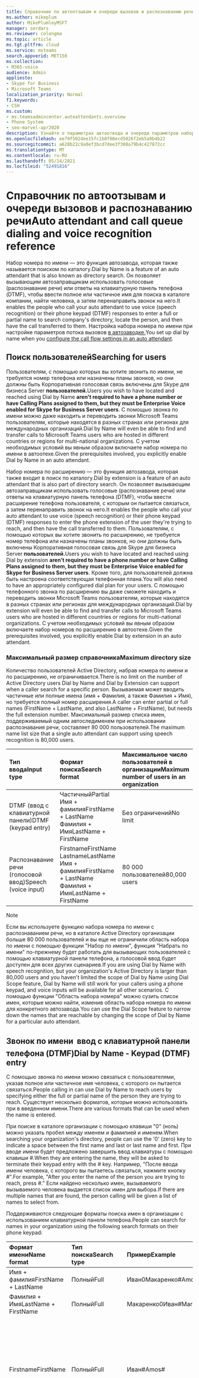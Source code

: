 ```yaml
---
title: Справочник по автоотзывам и очереди вызовов и распознаванию речи
ms.author: mikeplum
author: MikePlumleyMSFT
manager: serdars
ms.reviewer: colongma
ms.topic: article
ms.tgt.pltfrm: cloud
ms.service: msteams
search.appverid: MET150
ms.collection:
- M365-voice
audience: Admin
appliesto:
- Skype for Business
- Microsoft Teams
localization_priority: Normal
f1.keywords:
- CSH
ms.custom:
- ms.teamsadmincenter.autoattendants.overview
- Phone System
- seo-marvel-apr2020
description: Узнайте о параметрах автоотвода и очереди параметров набора номера и распознавания Teams.
ms.openlocfilehash: ee79f5024ee15fc1b8f00ecd5026f2eb5a9b4b22
ms.sourcegitcommit: a628b22c9a0ef3bcd7dee3f308a79b4c427872cc
ms.translationtype: MT
ms.contentlocale: ru-RU
ms.lasthandoff: 05/14/2021
ms.locfileid: "52491816"
---
```

# <a name="auto-attendant-and-call-queue-dialing-and-voice-recognition-reference"></a><span data-ttu-id="1cfba-103">Справочник по автоотзывам и очереди вызовов и распознаванию речи</span><span class="sxs-lookup"><span data-stu-id="1cfba-103">Auto attendant and call queue dialing and voice recognition reference</span></span>

<span data-ttu-id="1cfba-104">Набор номера по имени — это функция автозавода, которая также называется поиском по каталогу.</span><span class="sxs-lookup"><span data-stu-id="1cfba-104">Dial by Name is a feature of an auto attendant that is also known as directory search.</span></span> <span data-ttu-id="1cfba-105">Он позволяет вызывающим автозаправщикам использовать голосовые (распознавание речи) или ответы на клавиатурную панель телефона (DTMF), чтобы ввести полное или частичное имя для поиска в каталоге компании, найти человека, а затем перенаправить звонок на него.</span><span class="sxs-lookup"><span data-stu-id="1cfba-105">It enables the people who call your auto attendant to use voice (speech recognition) or their phone keypad (DTMF) responses to enter a full or partial name to search company's directory, locate the person, and then have the call transferred to them.</span></span> <span data-ttu-id="1cfba-106">Настройка набора номера по имени при настройке параметров потока вызовов [в автозаводке.](create-a-phone-system-auto-attendant.md#call-flow)</span><span class="sxs-lookup"><span data-stu-id="1cfba-106">You set up dial by name when you [configure the call flow settings in an auto attendant](create-a-phone-system-auto-attendant.md#call-flow).</span></span>

## <a name="searching-for-users"></a><span data-ttu-id="1cfba-107">Поиск пользователей</span><span class="sxs-lookup"><span data-stu-id="1cfba-107">Searching for users</span></span>

<span data-ttu-id="1cfba-108">Пользователям, с помощью которых вы хотите звонить по имени, не требуется номер телефона или назначены планы звонков, но они должны быть Корпоративная голосовая связь включены для Skype для бизнеса Server **пользователей.**</span><span class="sxs-lookup"><span data-stu-id="1cfba-108">Users you wish to have located and reached using Dial by Name **aren't required to have a phone number or have Calling Plans assigned to them, but they must be Enterprise Voice enabled for Skype for Business Server users**.</span></span> <span data-ttu-id="1cfba-109">С помощью звонка по имени можно даже находить и переводить звонки Microsoft Teams пользователям, которые находятся в разных странах или регионах для международных организаций.</span><span class="sxs-lookup"><span data-stu-id="1cfba-109">Dial by Name will even be able to find and transfer calls to Microsoft Teams users who are hosted in different countries or regions for multi-national organizations.</span></span> <span data-ttu-id="1cfba-110">С учетом необходимых условий вы явным образом включаете набор номера по имени в автоотехе.</span><span class="sxs-lookup"><span data-stu-id="1cfba-110">Given the prerequisites involved, you explicitly enable Dial by Name in an auto attendant.</span></span>

<span data-ttu-id="1cfba-111">Набор номера по расширению — это функция автозавода, которая также входит в поиск по каталогу.</span><span class="sxs-lookup"><span data-stu-id="1cfba-111">Dial by extension is a feature of an auto attendant that is also part of directory search.</span></span> <span data-ttu-id="1cfba-112">Он позволяет вызывающим автозаправщикам использовать голосовые (распознавание речи) или ответы на клавиатурную панель телефона (DTMF), чтобы ввести расширение телефона пользователя, с которым он пытается связаться, а затем перенаправить звонок на него.</span><span class="sxs-lookup"><span data-stu-id="1cfba-112">It enables the people who call your auto attendant to use voice (speech recognition) or their phone keypad (DTMF) responses to enter the phone extension of the user they're trying to reach, and then have the call transferred to them.</span></span> <span data-ttu-id="1cfba-113">Пользователям, с помощью которых вы хотите звонить по расширению, не требуется номер телефона или назначены планы звонков, но они должны быть включены Корпоративная голосовая связь для Skype для бизнеса Server **пользователей.**</span><span class="sxs-lookup"><span data-stu-id="1cfba-113">Users you wish to have located and reached using Dial by extension  **aren't required to have a phone number or have Calling Plans assigned to them, but they must be Enterprise Voice enabled for Skype for Business Server users**.</span></span> <span data-ttu-id="1cfba-114">Кроме того, для пользователей должна быть настроена соответствующая телефонная плана.</span><span class="sxs-lookup"><span data-stu-id="1cfba-114">You will also need to have an appropriately configured dial plan for your users.</span></span> <span data-ttu-id="1cfba-115">С помощью телефонного звонка по расширению вы даже сможете находить и переводить звонки Microsoft Teams пользователям, которые находятся в разных странах или регионах для международных организаций.</span><span class="sxs-lookup"><span data-stu-id="1cfba-115">Dial by extension  will even be able to find and transfer calls to Microsoft Teams users who are hosted in different countries or regions for multi-national organizations.</span></span> <span data-ttu-id="1cfba-116">С учетом необходимых условий вы явным образом включаете набор номеров по расширению в автоотехе.</span><span class="sxs-lookup"><span data-stu-id="1cfba-116">Given the prerequisites involved, you explicitly enable Dial by extension in an auto attendant.</span></span>

### <a name="maximum-directory-size"></a><span data-ttu-id="1cfba-117">Максимальный размер справочника</span><span class="sxs-lookup"><span data-stu-id="1cfba-117">Maximum directory size</span></span>

<span data-ttu-id="1cfba-118">Количество пользователей Active Directory, набрав номера по имени и по расширению, не ограничивается.</span><span class="sxs-lookup"><span data-stu-id="1cfba-118">There is no limit on the number of Active Directory users  Dial by Name and Dial by Extension can support when a caller search for a specific person.</span></span> <span data-ttu-id="1cfba-119">Вызываемая может вводить частичные или полные имена (имя + Фамилия, а также Фамилия + Имя), но требуется полный номер расширения.</span><span class="sxs-lookup"><span data-stu-id="1cfba-119">A caller can enter partial or full names (FirstName + LastName, and also LastName + FirstName), but needs the full extension number.</span></span> <span data-ttu-id="1cfba-120">Максимальный размер списка имен, поддерживаемый одним автоследименем при использовании распознавания речи, составляет 80 000 пользователей.</span><span class="sxs-lookup"><span data-stu-id="1cfba-120">The maximum name list size that a single auto attendant can support using speech recognition is 80,000 users.</span></span>
  
|<span data-ttu-id="1cfba-121">Тип ввода</span><span class="sxs-lookup"><span data-stu-id="1cfba-121">Input type</span></span>|<span data-ttu-id="1cfba-122">Формат поиска</span><span class="sxs-lookup"><span data-stu-id="1cfba-122">Search format</span></span>|<span data-ttu-id="1cfba-123">Максимальное число пользователей в организации</span><span class="sxs-lookup"><span data-stu-id="1cfba-123">Maximum number of users in an organization</span></span>|
|:-----|:-----|:-----|
|<span data-ttu-id="1cfba-124">DTMF (ввод с клавиатурной панели)</span><span class="sxs-lookup"><span data-stu-id="1cfba-124">DTMF (keypad entry)</span></span> |<span data-ttu-id="1cfba-125">Частичный</span><span class="sxs-lookup"><span data-stu-id="1cfba-125">Partial</span></span>  <br/> <span data-ttu-id="1cfba-126">Имя + фамилия</span><span class="sxs-lookup"><span data-stu-id="1cfba-126">FirstName + LastName</span></span>  <br/> <span data-ttu-id="1cfba-127">Фамилия + Имя</span><span class="sxs-lookup"><span data-stu-id="1cfba-127">LastName + FirstName</span></span> |<span data-ttu-id="1cfba-128">Без ограничений</span><span class="sxs-lookup"><span data-stu-id="1cfba-128">No limit</span></span>  |
|<span data-ttu-id="1cfba-129">Распознавание речи (голосовой ввод)</span><span class="sxs-lookup"><span data-stu-id="1cfba-129">Speech (voice input)</span></span> |<span data-ttu-id="1cfba-130">Firstname</span><span class="sxs-lookup"><span data-stu-id="1cfba-130">FirstName</span></span>  <br/> <span data-ttu-id="1cfba-131">Lastname</span><span class="sxs-lookup"><span data-stu-id="1cfba-131">LastName</span></span>  <br/> <span data-ttu-id="1cfba-132">Имя + фамилия</span><span class="sxs-lookup"><span data-stu-id="1cfba-132">FirstName + LastName</span></span>  <br/> <span data-ttu-id="1cfba-133">Фамилия + Имя</span><span class="sxs-lookup"><span data-stu-id="1cfba-133">LastName + FirstName</span></span>  | <span data-ttu-id="1cfba-134">80 000 пользователей</span><span class="sxs-lookup"><span data-stu-id="1cfba-134">80,000 users</span></span> |

> [!NOTE]
> <span data-ttu-id="1cfba-135">Если вы используете функцию набора номера по имени с распознаванием речи, но в каталоге Active Directory организации больше 80 000 пользователей и вы еще не ограничили область набора по имени с помощью функции "Набор по имени", функция "Набрать по имени" по-прежнему будет работать для вызывающих пользователей с помощью клавиатурной панели телефона, а голосовой ввод будет доступен для всех других сценариев.</span><span class="sxs-lookup"><span data-stu-id="1cfba-135">If you are using Dial by Name with speech recognition, but your organization's Active Directory is larger than 80,000 users and you haven't limited the scope of Dial by Name using Dial Scope feature, Dial by Name will still work for your callers using a phone keypad, and voice inputs will be available for all other scenarios.</span></span> <span data-ttu-id="1cfba-136">С помощью функции "Область набора номера" можно сузить список имен, которые можно найти, изменив область набора номера по имени для конкретного автозавода.</span><span class="sxs-lookup"><span data-stu-id="1cfba-136">You can use the Dial Scope feature to narrow down the names that are reachable by changing the scope of Dial by Name for a particular auto attendant.</span></span>
  
## <a name="dial-by-name---keypad-dtmf-entry"></a><span data-ttu-id="1cfba-137">Звонок по имени  ввод с клавиатурной панели телефона (DTMF)</span><span class="sxs-lookup"><span data-stu-id="1cfba-137">Dial by Name - Keypad (DTMF) entry</span></span>
<span data-ttu-id="1cfba-138">С помощью звонка по имени можно связаться с пользователями, указав полное или частичное имя человека, с которого он пытается связаться.</span><span class="sxs-lookup"><span data-stu-id="1cfba-138">People calling in can use Dial by Name to reach users by specifying either the full or partial name of the person they are trying to reach.</span></span> <span data-ttu-id="1cfba-139">Существует несколько форматов, которые можно использовать при в введенном имени.</span><span class="sxs-lookup"><span data-stu-id="1cfba-139">There are various formats that can be used when the name is entered.</span></span>

<span data-ttu-id="1cfba-140">При поиске в каталоге организации с помощью клавиши "0" (ноль) можно указать пробел между именем и фамилией и именем.</span><span class="sxs-lookup"><span data-stu-id="1cfba-140">When searching your organization's directory, people can use the '0' (zero) key to indicate a space between the first name and last or last name and first.</span></span> <span data-ttu-id="1cfba-141">При вводе имени будет предложено завершить ввод клавиатуры с помощью клавиши #.</span><span class="sxs-lookup"><span data-stu-id="1cfba-141">When they are entering the name, they will be asked to terminate their keypad entry with the # key.</span></span> <span data-ttu-id="1cfba-142">Например, "После ввода имени человека, с которого вы пытаетесь связаться, нажмите кнопку #".</span><span class="sxs-lookup"><span data-stu-id="1cfba-142">For example, "After you enter the name of the person you are trying to reach, press #."</span></span> <span data-ttu-id="1cfba-143">Если найдено несколько имен, вызываемого вызываемого человека выдается список имен для выбора.</span><span class="sxs-lookup"><span data-stu-id="1cfba-143">If there are multiple names that are found, the person calling will be given a list of names to select from.</span></span>
  
<span data-ttu-id="1cfba-144">Поддерживаются следующие форматы поиска имен в организации с использованием клавиатурной панели телефона.</span><span class="sxs-lookup"><span data-stu-id="1cfba-144">People can search for names in your organization using the following search formats on their phone keypad:</span></span>
  
|<span data-ttu-id="1cfba-145">Формат имени</span><span class="sxs-lookup"><span data-stu-id="1cfba-145">Name format</span></span>|<span data-ttu-id="1cfba-146">Тип поиска</span><span class="sxs-lookup"><span data-stu-id="1cfba-146">Search type</span></span>|<span data-ttu-id="1cfba-147">Пример</span><span class="sxs-lookup"><span data-stu-id="1cfba-147">Example</span></span>|<span data-ttu-id="1cfba-148">Результат поиска</span><span class="sxs-lookup"><span data-stu-id="1cfba-148">Search result</span></span>|
|:-----|:-----|:-----|:-----|
|<span data-ttu-id="1cfba-149">Имя + фамилия</span><span class="sxs-lookup"><span data-stu-id="1cfba-149">FirstName + LastName</span></span> |<span data-ttu-id="1cfba-150">Полный</span><span class="sxs-lookup"><span data-stu-id="1cfba-150">Full</span></span>  |<span data-ttu-id="1cfba-151">Иван0Макаренко#</span><span class="sxs-lookup"><span data-stu-id="1cfba-151">Amos0Marble#</span></span> |<span data-ttu-id="1cfba-152">Иван Макаренко</span><span class="sxs-lookup"><span data-stu-id="1cfba-152">Amos Marble</span></span> |
|<span data-ttu-id="1cfba-153">Фамилия + Имя</span><span class="sxs-lookup"><span data-stu-id="1cfba-153">LastName + FirstName</span></span> |<span data-ttu-id="1cfba-154">Полный</span><span class="sxs-lookup"><span data-stu-id="1cfba-154">Full</span></span> |<span data-ttu-id="1cfba-155">Макаренко0Иван#</span><span class="sxs-lookup"><span data-stu-id="1cfba-155">Marble0Amos#</span></span>  |<span data-ttu-id="1cfba-156">Иван Макаренко</span><span class="sxs-lookup"><span data-stu-id="1cfba-156">Amos Marble</span></span> |
|<span data-ttu-id="1cfba-157">Firstname</span><span class="sxs-lookup"><span data-stu-id="1cfba-157">FirstName</span></span>  |<span data-ttu-id="1cfba-158">Полный</span><span class="sxs-lookup"><span data-stu-id="1cfba-158">Full</span></span>   |<span data-ttu-id="1cfba-159">Иван#</span><span class="sxs-lookup"><span data-stu-id="1cfba-159">Amos#</span></span>   |<span data-ttu-id="1cfba-160">Нажмите 1 для связи с пользователем "Иван Макаренко"</span><span class="sxs-lookup"><span data-stu-id="1cfba-160">Press 1 for Amos Marble</span></span>  <br/> <span data-ttu-id="1cfba-161">Нажмите 2 для связи с пользователем "Иван Марченко"</span><span class="sxs-lookup"><span data-stu-id="1cfba-161">Press 2 for Amos Marcus</span></span> |
|<span data-ttu-id="1cfba-162">Lastname</span><span class="sxs-lookup"><span data-stu-id="1cfba-162">LastName</span></span> |<span data-ttu-id="1cfba-163">Полный</span><span class="sxs-lookup"><span data-stu-id="1cfba-163">Full</span></span> |<span data-ttu-id="1cfba-164">Макаренко#</span><span class="sxs-lookup"><span data-stu-id="1cfba-164">Marble#</span></span>  |<span data-ttu-id="1cfba-165">Нажмите 1 для связи с пользователем "Иван Макаренко"</span><span class="sxs-lookup"><span data-stu-id="1cfba-165">Press 1 for Amos Marble</span></span>  <br/> <span data-ttu-id="1cfba-166">Нажмите 2 для связи с пользователем "Мария Макаренко"</span><span class="sxs-lookup"><span data-stu-id="1cfba-166">Press 2 for Mary Marble</span></span> |
|<span data-ttu-id="1cfba-167">Имя или фамилия</span><span class="sxs-lookup"><span data-stu-id="1cfba-167">FirstName or LastName</span></span> |<span data-ttu-id="1cfba-168">Частичный</span><span class="sxs-lookup"><span data-stu-id="1cfba-168">Partial</span></span> |<span data-ttu-id="1cfba-169">Ма#</span><span class="sxs-lookup"><span data-stu-id="1cfba-169">Mar#</span></span> |<span data-ttu-id="1cfba-170">Нажмите 1 для связи с пользователем "Мария Макаренко"</span><span class="sxs-lookup"><span data-stu-id="1cfba-170">Press 1 for Mary Marble</span></span>  <br/> <span data-ttu-id="1cfba-171">Нажмите 2 для связи с пользователем "Мария Петрова"</span><span class="sxs-lookup"><span data-stu-id="1cfba-171">Press 2 for Mary Jones</span></span>  <br/> <span data-ttu-id="1cfba-172">Нажмите 3 для связи с пользователем "Иван Марченко"</span><span class="sxs-lookup"><span data-stu-id="1cfba-172">Press 3 for Amos Marcus</span></span> |
|<span data-ttu-id="1cfba-173">Имя + Фамилия</span><span class="sxs-lookup"><span data-stu-id="1cfba-173">FirsName + LastName</span></span> |<span data-ttu-id="1cfba-174">Частичный</span><span class="sxs-lookup"><span data-stu-id="1cfba-174">Partial</span></span> |<span data-ttu-id="1cfba-175">Amos0Mar #</span><span class="sxs-lookup"><span data-stu-id="1cfba-175">Amos0Mar#</span></span> |<span data-ttu-id="1cfba-176">Нажмите 1 для связи с пользователем "Иван Макаренко"</span><span class="sxs-lookup"><span data-stu-id="1cfba-176">Press 1 for Amos Marble</span></span>  <br/> <span data-ttu-id="1cfba-177">Нажмите 2 для связи с пользователем "Иван Марченко"</span><span class="sxs-lookup"><span data-stu-id="1cfba-177">Press 2 for Amos Marcus</span></span> |
|<span data-ttu-id="1cfba-178">Фамилия + Имя</span><span class="sxs-lookup"><span data-stu-id="1cfba-178">LastName + FirstName</span></span> |<span data-ttu-id="1cfba-179">Частичный</span><span class="sxs-lookup"><span data-stu-id="1cfba-179">Partial</span></span> |<span data-ttu-id="1cfba-180">Ма0Ив#</span><span class="sxs-lookup"><span data-stu-id="1cfba-180">Mar0Am#</span></span> |<span data-ttu-id="1cfba-181">Нажмите 1 для связи с пользователем "Иван Макаренко"</span><span class="sxs-lookup"><span data-stu-id="1cfba-181">Press 1 for Amos Marble</span></span>  <br/> <span data-ttu-id="1cfba-182">Нажмите 2 для связи с пользователем "Иван Марченко"</span><span class="sxs-lookup"><span data-stu-id="1cfba-182">Press 2 for Amos Marcus</span></span> |

<span data-ttu-id="1cfba-183">Существует несколько специальных символов, которые используются при поиске людей, использующих клавиатурную панель телефона.</span><span class="sxs-lookup"><span data-stu-id="1cfba-183">There are several special characters that are used when searching for people using a phone keypad.</span></span> <span data-ttu-id="1cfba-184">Например, человеку будет предложено использовать клавишу с фунтом (#), а для пробела между именами используется ноль (0).</span><span class="sxs-lookup"><span data-stu-id="1cfba-184">For example, the person will be asked to use the pound key (#), while the zero (0) key is used for a space between names.</span></span> <span data-ttu-id="1cfba-185">При нажатии клавиши звездочка (\*) будет повторяться список совпадающих имен с человеком.</span><span class="sxs-lookup"><span data-stu-id="1cfba-185">Pressing the star key (\*) will repeat the list of matching names to the person.</span></span>
  
|<span data-ttu-id="1cfba-186">Специальный знак на клавиатуре телефона</span><span class="sxs-lookup"><span data-stu-id="1cfba-186">Special phone keypad character</span></span>|<span data-ttu-id="1cfba-187">Описание</span><span class="sxs-lookup"><span data-stu-id="1cfba-187">What it means</span></span>|
|:-----|:-----|
|#   |<span data-ttu-id="1cfba-188">Завершение ввода имени.</span><span class="sxs-lookup"><span data-stu-id="1cfba-188">End character when entering a name.</span></span> |
|<span data-ttu-id="1cfba-189">0</span><span class="sxs-lookup"><span data-stu-id="1cfba-189">0</span></span>   |<span data-ttu-id="1cfba-190">Пробел между именами.</span><span class="sxs-lookup"><span data-stu-id="1cfba-190">Space between names.</span></span> |
|*    |<span data-ttu-id="1cfba-191">Повторное воспроизведение списка имен пользователей, соответствующих условиям поиска.</span><span class="sxs-lookup"><span data-stu-id="1cfba-191">Repeat the list of matching names.</span></span> |

### <a name="dial-by-name---name-recognition-with-speech"></a><span data-ttu-id="1cfba-192">Звонок по имени  распознавание имен при голосовом вводе</span><span class="sxs-lookup"><span data-stu-id="1cfba-192">Dial by Name - Name recognition with speech</span></span>

<span data-ttu-id="1cfba-193">Другие люди могут искать других людей в своей организации с помощью голосовой связи (распознавания речи).</span><span class="sxs-lookup"><span data-stu-id="1cfba-193">People can search for others in their organization with their voice (speech recognition).</span></span> <span data-ttu-id="1cfba-194">Они также могут связаться с любыми из пользователей Active Directory, назовя полное или частичное имя человека, которого он пытается найти.</span><span class="sxs-lookup"><span data-stu-id="1cfba-194">They can also reach anyone in  Active Directory by saying the full or partial name of the person they are trying to locate.</span></span> <span data-ttu-id="1cfba-195">С помощью голосового ввода можно распознавать имена в различных форматах, включая Имя, Фамилия, Имя + Фамилия или Фамилия + Имя.</span><span class="sxs-lookup"><span data-stu-id="1cfba-195">Using voice inputs can recognize names in various formats, including FirstName, LastName, FirstName + LastName, or LastName + FirstName.</span></span>
  
<span data-ttu-id="1cfba-196">Вы можете включить распознавание речи для автозавода, но запись на клавиатурной панели телефона (DTMF) не отключена.</span><span class="sxs-lookup"><span data-stu-id="1cfba-196">You can enable speech recognition for an auto attendant, but phone keypad entry (DTMF) isn't disabled.</span></span> <span data-ttu-id="1cfba-197">Телефон клавиатуры можно использовать в любое время, даже если автозаводщик включил распознавание речи.</span><span class="sxs-lookup"><span data-stu-id="1cfba-197">Phone keypad entry can be used at any time even if speech recognition is enabled on the auto attendant.</span></span>
  
<span data-ttu-id="1cfba-198">Как и при вводе на клавиатурной панели телефона, если найдено несколько имен, вызываемая звонок будет слышать список имен для выбора.</span><span class="sxs-lookup"><span data-stu-id="1cfba-198">As with phone keypad entry, if multiple names are found, the person calling hears a list of names to select from.</span></span>
  
<span data-ttu-id="1cfba-199">Вызыватели могут называть имена в следующих форматах:</span><span class="sxs-lookup"><span data-stu-id="1cfba-199">Callers can say names in the following formats:</span></span>
  
|<span data-ttu-id="1cfba-200">Имя с речью</span><span class="sxs-lookup"><span data-stu-id="1cfba-200">Name with speech</span></span>|<span data-ttu-id="1cfba-201">Тип поиска</span><span class="sxs-lookup"><span data-stu-id="1cfba-201">Search type</span></span>|<span data-ttu-id="1cfba-202">Пример</span><span class="sxs-lookup"><span data-stu-id="1cfba-202">Example</span></span>|<span data-ttu-id="1cfba-203">Результат поиска</span><span class="sxs-lookup"><span data-stu-id="1cfba-203">Search result</span></span>|
|:-----|:-----|:-----|:-----|
|<span data-ttu-id="1cfba-204">Имя + фамилия</span><span class="sxs-lookup"><span data-stu-id="1cfba-204">FirstName + LastName</span></span> |<span data-ttu-id="1cfba-205">Полный</span><span class="sxs-lookup"><span data-stu-id="1cfba-205">Full</span></span> |<span data-ttu-id="1cfba-206">Иван Макаренко</span><span class="sxs-lookup"><span data-stu-id="1cfba-206">Amos Marble</span></span> |<span data-ttu-id="1cfba-207">Иван Макаренко</span><span class="sxs-lookup"><span data-stu-id="1cfba-207">Amos Marble</span></span> |
|<span data-ttu-id="1cfba-208">Фамилия + Имя</span><span class="sxs-lookup"><span data-stu-id="1cfba-208">LastName + FirstName</span></span> |<span data-ttu-id="1cfba-209">Полный</span><span class="sxs-lookup"><span data-stu-id="1cfba-209">Full</span></span>  |<span data-ttu-id="1cfba-210">Макаренко Иван</span><span class="sxs-lookup"><span data-stu-id="1cfba-210">Marble Amos</span></span> |<span data-ttu-id="1cfba-211">Иван Макаренко</span><span class="sxs-lookup"><span data-stu-id="1cfba-211">Amos Marble</span></span> |
|<span data-ttu-id="1cfba-212">Firstname</span><span class="sxs-lookup"><span data-stu-id="1cfba-212">FirstName</span></span> |<span data-ttu-id="1cfba-213">Полный</span><span class="sxs-lookup"><span data-stu-id="1cfba-213">Full</span></span> |<span data-ttu-id="1cfba-214">Иван</span><span class="sxs-lookup"><span data-stu-id="1cfba-214">Amos</span></span> |<span data-ttu-id="1cfba-215">Нажмите или произнесите 1 для связи с пользователем "Иван Макаренко"</span><span class="sxs-lookup"><span data-stu-id="1cfba-215">Press or say 1 for Amos Marble</span></span>  <br/> <span data-ttu-id="1cfba-216">Нажмите или произнесите 2 для связи с пользователем "Иван Петров"</span><span class="sxs-lookup"><span data-stu-id="1cfba-216">Press or say 2 for Amos Jones</span></span> |
|<span data-ttu-id="1cfba-217">Lastname</span><span class="sxs-lookup"><span data-stu-id="1cfba-217">LastName</span></span> |<span data-ttu-id="1cfba-218">Полный</span><span class="sxs-lookup"><span data-stu-id="1cfba-218">Full</span></span> |<span data-ttu-id="1cfba-219">Макаренко</span><span class="sxs-lookup"><span data-stu-id="1cfba-219">Marble</span></span> |<span data-ttu-id="1cfba-220">Нажмите или произнесите 1 для связи с пользователем "Иван Макаренко"</span><span class="sxs-lookup"><span data-stu-id="1cfba-220">Press or say 1 for Amos Marble</span></span>  <br/> <span data-ttu-id="1cfba-221">Нажмите или произнесите 2 для связи с пользователем "Сергей Макаренко"</span><span class="sxs-lookup"><span data-stu-id="1cfba-221">Press or say 2 for Ben Marble</span></span> |
|<span data-ttu-id="1cfba-222">Имя или фамилия</span><span class="sxs-lookup"><span data-stu-id="1cfba-222">FirstName or LastName</span></span> |<span data-ttu-id="1cfba-223">Частичный</span><span class="sxs-lookup"><span data-stu-id="1cfba-223">Partial</span></span> |<span data-ttu-id="1cfba-224">Мар</span><span class="sxs-lookup"><span data-stu-id="1cfba-224">Mar</span></span> |<span data-ttu-id="1cfba-225">Нажмите или скажите 1 для mary Marble</span><span class="sxs-lookup"><span data-stu-id="1cfba-225">Press or say 1 for Mary Marble</span></span>  <br/> <span data-ttu-id="1cfba-226">Нажмите или скажите 2 для Mary Jones</span><span class="sxs-lookup"><span data-stu-id="1cfba-226">Press or say 2 for Mary Jones</span></span>  <br/> <span data-ttu-id="1cfba-227">Нажмите или скажите 3 для Амоса Макроса</span><span class="sxs-lookup"><span data-stu-id="1cfba-227">Press or say 3 for Amos Marcus</span></span> |
|<span data-ttu-id="1cfba-228">Имя + Фамилия</span><span class="sxs-lookup"><span data-stu-id="1cfba-228">FirsName + LastName</span></span> |<span data-ttu-id="1cfba-229">Частичный</span><span class="sxs-lookup"><span data-stu-id="1cfba-229">Partial</span></span> |<span data-ttu-id="1cfba-230">Amos Mar</span><span class="sxs-lookup"><span data-stu-id="1cfba-230">Amos Mar</span></span> |<span data-ttu-id="1cfba-231">Нажмите или произнесите 1 для связи с пользователем "Иван Макаренко"</span><span class="sxs-lookup"><span data-stu-id="1cfba-231">Press or say 1 for Amos Marble</span></span>  <br/> <span data-ttu-id="1cfba-232">Нажмите или скажите 2 для Амоса</span><span class="sxs-lookup"><span data-stu-id="1cfba-232">Press or say 2 for Amos Marcus</span></span> |


> [!NOTE]
> <span data-ttu-id="1cfba-233">Имя нового пользователя может быть указано в каталоге для набора номера по имени с распознаванием речи из-за задержки репликации Active Directory.</span><span class="sxs-lookup"><span data-stu-id="1cfba-233">It might take up to 36 hours for a new user to have their name listed in the directory for Dial by Name with speech recognition due to Active Directory replication lag.</span></span>
  
## <a name="language-support"></a><span data-ttu-id="1cfba-234">Поддержка языков</span><span class="sxs-lookup"><span data-stu-id="1cfba-234">Language support</span></span>

<span data-ttu-id="1cfba-235">Поддержка языков для распознавания текста и речи доступна на поддерживаемых [языках.](create-a-phone-system-auto-attendant-languages.md)</span><span class="sxs-lookup"><span data-stu-id="1cfba-235">Language support for text-to-speech and speech recognition is available in these [supported languages](create-a-phone-system-auto-attendant-languages.md).</span></span>

<span data-ttu-id="1cfba-236">Для распознавания речи доступны следующие голосовые команды:</span><span class="sxs-lookup"><span data-stu-id="1cfba-236">The following voice commands are available for speech recognition:</span></span> 
  
|<span data-ttu-id="1cfba-237">Голосовая команда</span><span class="sxs-lookup"><span data-stu-id="1cfba-237">Voice command</span></span>| <span data-ttu-id="1cfba-238">Соответствует</span><span class="sxs-lookup"><span data-stu-id="1cfba-238">Corresponds to</span></span> |
|:-----|:-----|
|<span data-ttu-id="1cfba-239">Да</span><span class="sxs-lookup"><span data-stu-id="1cfba-239">Yes</span></span> | <span data-ttu-id="1cfba-240">Нажмите 1, чтобы нажать кнопку Да.</span><span class="sxs-lookup"><span data-stu-id="1cfba-240">Press 1 for Yes.</span></span> |
|<span data-ttu-id="1cfba-241">Нет</span><span class="sxs-lookup"><span data-stu-id="1cfba-241">No</span></span> | <span data-ttu-id="1cfba-242">Нажмите 2, чтобы нажать кнопку Нет.</span><span class="sxs-lookup"><span data-stu-id="1cfba-242">Press 2 for No.</span></span> |
|<span data-ttu-id="1cfba-243">Повторить</span><span class="sxs-lookup"><span data-stu-id="1cfba-243">Repeat</span></span> |<span data-ttu-id="1cfba-244">Повторяет список параметров.</span><span class="sxs-lookup"><span data-stu-id="1cfba-244">Repeats the list of options.</span></span> <span data-ttu-id="1cfba-245">Нажмите клавишу \* на клавиатурной панели, чтобы повторить список параметров.</span><span class="sxs-lookup"><span data-stu-id="1cfba-245">Press \* on the keypad to repeat the list of options.</span></span> |
|<span data-ttu-id="1cfba-246">Оператор</span><span class="sxs-lookup"><span data-stu-id="1cfba-246">Operator</span></span> | <span data-ttu-id="1cfba-247">Нажмите 0, чтобы нажать кнопку "Оператор"</span><span class="sxs-lookup"><span data-stu-id="1cfba-247">Press 0 for "Operator"</span></span> |
|<span data-ttu-id="1cfba-248">Главное меню</span><span class="sxs-lookup"><span data-stu-id="1cfba-248">Main Menu</span></span>  |<span data-ttu-id="1cfba-249">Переход в главное меню функции автосекретаря.</span><span class="sxs-lookup"><span data-stu-id="1cfba-249">Brings the caller to the main menu of the auto attendant.</span></span> |
|<span data-ttu-id="1cfba-250">Ноль</span><span class="sxs-lookup"><span data-stu-id="1cfba-250">Zero</span></span> | <span data-ttu-id="1cfba-251">Нажмите 0 (по умолчанию, то же, что и "Оператор").</span><span class="sxs-lookup"><span data-stu-id="1cfba-251">Press 0 (by default, same as "Operator").</span></span>|
|<span data-ttu-id="1cfba-252">Один</span><span class="sxs-lookup"><span data-stu-id="1cfba-252">One</span></span> | <span data-ttu-id="1cfba-253">Нажмите 1.</span><span class="sxs-lookup"><span data-stu-id="1cfba-253">Press 1.</span></span> |
|<span data-ttu-id="1cfba-254">Два</span><span class="sxs-lookup"><span data-stu-id="1cfba-254">Two</span></span> | <span data-ttu-id="1cfba-255">Нажмите 2.</span><span class="sxs-lookup"><span data-stu-id="1cfba-255">Press 2.</span></span> |
|<span data-ttu-id="1cfba-256">Три</span><span class="sxs-lookup"><span data-stu-id="1cfba-256">Three</span></span>| <span data-ttu-id="1cfba-257">Нажмите 3.</span><span class="sxs-lookup"><span data-stu-id="1cfba-257">Press 3.</span></span>|
|<span data-ttu-id="1cfba-258">Четыре</span><span class="sxs-lookup"><span data-stu-id="1cfba-258">Four</span></span> | <span data-ttu-id="1cfba-259">Нажмите 4.</span><span class="sxs-lookup"><span data-stu-id="1cfba-259">Press 4.</span></span> |
|<span data-ttu-id="1cfba-260">Пять</span><span class="sxs-lookup"><span data-stu-id="1cfba-260">Five</span></span> | <span data-ttu-id="1cfba-261">Нажмите 5.</span><span class="sxs-lookup"><span data-stu-id="1cfba-261">Press 5.</span></span> |
|<span data-ttu-id="1cfba-262">Шесть</span><span class="sxs-lookup"><span data-stu-id="1cfba-262">Six</span></span>  | <span data-ttu-id="1cfba-263">Нажмите 6.</span><span class="sxs-lookup"><span data-stu-id="1cfba-263">Press 6.</span></span> |
|<span data-ttu-id="1cfba-264">Семь</span><span class="sxs-lookup"><span data-stu-id="1cfba-264">Seven</span></span> | <span data-ttu-id="1cfba-265">Нажмите 7.</span><span class="sxs-lookup"><span data-stu-id="1cfba-265">Press 7.</span></span>|
|<span data-ttu-id="1cfba-266">Восемь</span><span class="sxs-lookup"><span data-stu-id="1cfba-266">Eight</span></span> |<span data-ttu-id="1cfba-267">Нажмите 8.</span><span class="sxs-lookup"><span data-stu-id="1cfba-267">Press 8.</span></span>|
|<span data-ttu-id="1cfba-268">Девять</span><span class="sxs-lookup"><span data-stu-id="1cfba-268">Nine</span></span>  |<span data-ttu-id="1cfba-269">Нажмите 9.</span><span class="sxs-lookup"><span data-stu-id="1cfba-269">Press 9.</span></span>|

## <a name="related-topics"></a><span data-ttu-id="1cfba-270">Статьи по теме</span><span class="sxs-lookup"><span data-stu-id="1cfba-270">Related topics</span></span>

[<span data-ttu-id="1cfba-271">Возможности телефонной системы</span><span class="sxs-lookup"><span data-stu-id="1cfba-271">Here's what you get with Phone System</span></span>](here-s-what-you-get-with-phone-system.md)

[<span data-ttu-id="1cfba-272">Получение номеров телефонов служб для Skype для бизнеса и Microsoft Teams</span><span class="sxs-lookup"><span data-stu-id="1cfba-272">Getting service phone numbers for Skype for Business and Microsoft Teams</span></span>](./getting-service-phone-numbers.md)

[<span data-ttu-id="1cfba-273">Доступность аудиоконференций и планов звонков в различных странах и регионах</span><span class="sxs-lookup"><span data-stu-id="1cfba-273">Country and region availability for Audio Conferencing and Calling Plans</span></span>](country-and-region-availability-for-audio-conferencing-and-calling-plans/country-and-region-availability-for-audio-conferencing-and-calling-plans.md)
